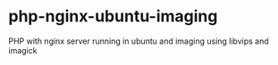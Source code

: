 # php-nginx-ubuntu-imaging

PHP with nginx server running in ubuntu and imaging using libvips and imagick
